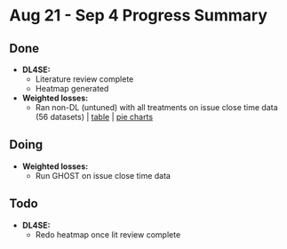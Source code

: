 # Aug 21 - Sep 4 Progress Summary

## Done

* **DL4SE:**
    * Literature review complete
    * Heatmap generated
* **Weighted losses:**
    * Ran non-DL (untuned) with all treatments on issue close time data (56 datasets) | [table](https://www.overleaf.com/9879323264fpnhvbtjhbjx) | [pie charts](https://github.com/yrahul3910/nondl-wfo/blob/master/Pie%20charts%20of%20results%20and%20table%20generation.ipynb) 

## Doing

* **Weighted losses:**
    * Run GHOST on issue close time data

## Todo

* **DL4SE:**
    * Redo heatmap once lit review complete